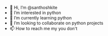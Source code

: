 - 👋 Hi, I’m @santhoshkite
- 👀 I’m interested in python 
- 🌱 I’m currently learning python
- 💞️ I’m looking to collaborate on python projects
- 📫 How to reach me my you don't

<!---
santhoshkite/santhoshkite is a ✨ special ✨ repository because its `README.md` (this file) appears on your GitHub profile.
You can click the Preview link to take a look at your changes.
--->
